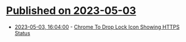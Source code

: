# [Published on 2023-05-03](index.md)

* [2023-05-03, 16:04:00](https://tech.slashdot.org/story/23/05/03/164209/chrome-to-drop-lock-icon-showing-https-status?utm_source=rss1.0mainlinkanon&utm_medium=feed) - [Chrome To Drop Lock Icon Showing HTTPS Status](https://tech.slashdot.org/story/23/05/03/164209/chrome-to-drop-lock-icon-showing-https-status?utm_source=rss1.0mainlinkanon&utm_medium=feed)
